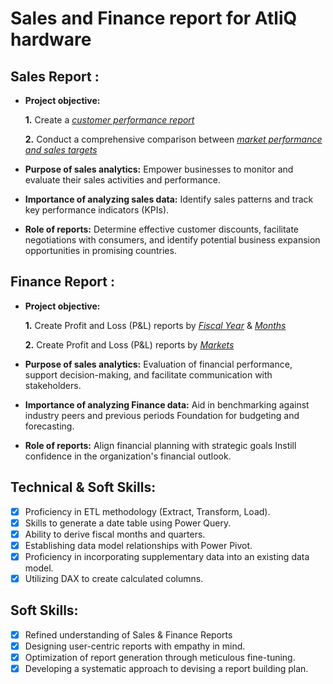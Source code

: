 # Sales and Finance report for AtliQ hardware

## Sales Report :


- **Project objective:** 

    **1.** Create a _[customer performance report](https://github.com/vipinnarayane/Excel-Sales-Analytics-for-AtliQ-hardware/blob/main/Customer%20Performance%20Report.pdf)_ 

    **2.** Conduct a comprehensive comparison between _[market performance and sales targets](https://github.com/vipinnarayane/Excel-Sales-Analytics-for-AtliQ-hardware/blob/main/Market%20Performance%20vs%20Target%20Report.pdf)_

- **Purpose of sales analytics:** Empower businesses to monitor and evaluate their sales activities and performance.

- **Importance of analyzing sales data:** Identify sales patterns and track key performance indicators (KPIs).

- **Role of reports:** Determine effective customer discounts, facilitate negotiations with consumers, and identify potential business expansion opportunities in promising countries.


## Finance Report :

- **Project objective:** 

    **1.** Create Profit and Loss (P&L) reports by _[Fiscal Year](https://github.com/vipinnarayane/Excel-Sales-Analytics-for-AtliQ-hardware/blob/main/P%26L%20Statement%20by%20Fiscal%20Year.pdf)_ & _[Months](https://github.com/vipinnarayane/Excel-Sales-Analytics-for-AtliQ-hardware/blob/main/P%26L%20Statement%20by%20Months.pdf)_ 

   **2.** Create Profit and Loss (P&L) reports by _[Markets](https://github.com/vipinnarayane/Excel-Sales-Analytics-for-AtliQ-hardware/blob/main/P%26L%20Statement%20by%20Markets.pdf)_

- **Purpose of sales analytics:** Evaluation of financial performance, support decision-making, and facilitate communication with stakeholders.

- **Importance of analyzing Finance data:** Aid in benchmarking against industry peers and previous periods Foundation for budgeting and forecasting.

- **Role of reports:** Align financial planning with strategic goals Instill confidence in the organization's financial outlook.


## Technical & Soft Skills:
- [x]	Proficiency in ETL methodology (Extract, Transform, Load).
- [x]	Skills to generate a date table using Power Query.
- [x]	Ability to derive fiscal months and quarters.
- [x]	Establishing data model relationships with Power Pivot.
- [x]	Proficiency in incorporating supplementary data into an existing data model.
- [x]	Utilizing DAX to create calculated columns.

## Soft Skills:
- [x]	Refined understanding of Sales & Finance Reports
- [x]	Designing user-centric reports with empathy in mind.
- [x]	Optimization of report generation through meticulous fine-tuning.
- [x]	Developing a systematic approach to devising a report building plan.
